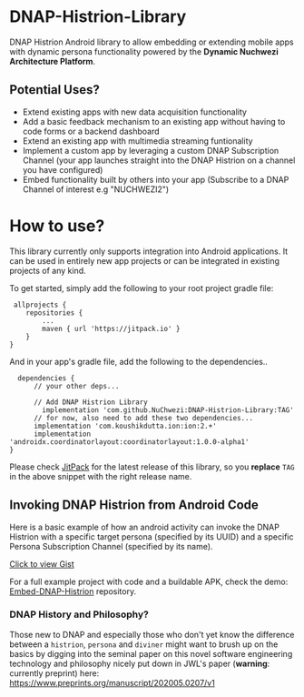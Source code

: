 # DNAP-Histrion-Library
DNAP Histrion Android library to allow embedding or extending mobile apps with dynamic persona functionality powered by the **Dynamic Nuchwezi Architecture Platform**.

## Potential Uses?
- Extend existing apps with new data acquisition functionality
- Add a basic feedback mechanism to an existing app without having to code forms or a backend dashboard
- Extend an existing app with multimedia streaming funtionality
- Implement a custom app by leveraging a custom DNAP Subscription Channel (your app launches straight into the DNAP Histrion on a channel you have configured)
- Embed functionality built by others into your app (Subscribe to a DNAP Channel of interest e.g "NUCHWEZI2")

# How to use?

This library currently only supports integration into Android applications. It can be used in entirely new app projects or can be integrated in existing projects of any kind.

To get started, simply add the following to your root project gradle file:

     allprojects {
		repositories {
			...
			maven { url 'https://jitpack.io' }
		}
	}
  
  And in your app's gradle file, add the following to the dependencies..
  
      dependencies {
          // your other deps...
          
          // Add DNAP Histrion Library
	        implementation 'com.github.NuChwezi:DNAP-Histrion-Library:TAG'
          // for now, also need to add these two dependencies...
          implementation 'com.koushikdutta.ion:ion:2.+'
          implementation 'androidx.coordinatorlayout:coordinatorlayout:1.0.0-alpha1'
	}
  
Please check [JitPack](https://jitpack.io/#NuChwezi/DNAP-Histrion-Library/) for the latest release of this library, so you **replace** `TAG` in the above snippet with the right release name. 

## Invoking DNAP Histrion from Android Code

Here is a basic example of how an android activity can invoke the DNAP Histrion with a specific target persona (specified by its UUID) and a specific Persona Subscription Channel (specified by its name). 

[Click to view Gist](https://gist.github.com/mcnemesis/c4bc68792a2ca2b6a9f833f2dfe1c5bb)

For a full example project with code and a buildable APK, check the demo: [Embed-DNAP-Histrion](https://github.com/NuChwezi/Embed-DNAP-Histrion) repository.

### DNAP History and Philosophy?

Those new to DNAP and especially those who don't yet know the difference between a `histrion`, `persona` and `diviner` might want to brush up on the basics by digging into the seminal paper on this novel software engineering technology and philosophy nicely put down in JWL's paper (**warning**: currently preprint) here: https://www.preprints.org/manuscript/202005.0207/v1
